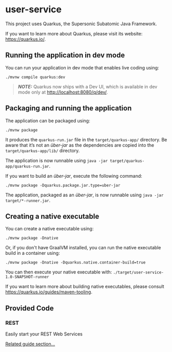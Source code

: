 # user-service

This project uses Quarkus, the Supersonic Subatomic Java Framework.

If you want to learn more about Quarkus, please visit its website: <https://quarkus.io/>.

## Running the application in dev mode

You can run your application in dev mode that enables live coding using:

```shell script
./mvnw compile quarkus:dev
```

> **_NOTE:_**  Quarkus now ships with a Dev UI, which is available in dev mode only at <http://localhost:8080/q/dev/>.

## Packaging and running the application

The application can be packaged using:

```shell script
./mvnw package
```

It produces the `quarkus-run.jar` file in the `target/quarkus-app/` directory.
Be aware that it’s not an _über-jar_ as the dependencies are copied into the `target/quarkus-app/lib/` directory.

The application is now runnable using `java -jar target/quarkus-app/quarkus-run.jar`.

If you want to build an _über-jar_, execute the following command:

```shell script
./mvnw package -Dquarkus.package.jar.type=uber-jar
```

The application, packaged as an _über-jar_, is now runnable using `java -jar target/*-runner.jar`.

## Creating a native executable

You can create a native executable using:

```shell script
./mvnw package -Dnative
```

Or, if you don't have GraalVM installed, you can run the native executable build in a container using:

```shell script
./mvnw package -Dnative -Dquarkus.native.container-build=true
```

You can then execute your native executable with: `./target/user-service-1.0-SNAPSHOT-runner`

If you want to learn more about building native executables, please consult <https://quarkus.io/guides/maven-tooling>.

## Provided Code

### REST

Easily start your REST Web Services

[Related guide section...](https://quarkus.io/guides/getting-started-reactive#reactive-jax-rs-resources)
